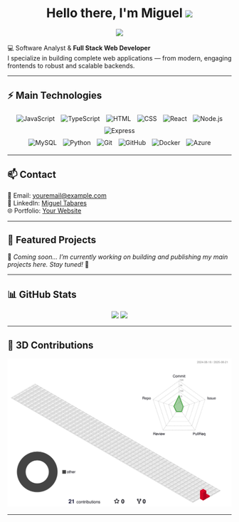 <h1 align="center"> 
  Hello there, I'm Miguel 
  <img src="https://media.giphy.com/media/hvRJCLFzcasrR4ia7z/giphy.gif" width="35">
</h1>
<p align="center">
  <a href="https://github.com/DenverCoder1/readme-typing-svg"><img src="https://readme-typing-svg.herokuapp.com?font=Time+New+Roman&color=%23C8BE25&size=25&center=true&vCenter=true&width=600&height=100&lines=Junior+Full+Stack+Developer;JavaScript+Technologies+Specialist;SENA+Software+Development+Technologist;Scalable+Solutions+Creator;Web+Architecture+Enthusiastic;Automation+%26+Optimization;Always+learning+new+technologies"></a>
</p>



💻 Software Analyst & **Full Stack Web Developer**  
I specialize in building complete web applications — from modern, engaging frontends to robust and scalable backends.  

---

## ⚡ Main Technologies  
<div align="center">

<img src="https://skillicons.dev/icons?i=js" height="50" alt="JavaScript" style="margin: 5px; transition: all 0.3s ease;" onmouseover="this.style.transform='scale(1.2) rotate(5deg)'" onmouseout="this.style.transform='scale(1) rotate(0deg)'"/>
<img src="https://skillicons.dev/icons?i=ts" height="50" alt="TypeScript" style="margin: 5px; transition: all 0.3s ease;" onmouseover="this.style.transform='scale(1.2) rotate(-5deg)'" onmouseout="this.style.transform='scale(1) rotate(0deg)'"/>
<img src="https://skillicons.dev/icons?i=html" height="50" alt="HTML" style="margin: 5px; transition: all 0.3s ease;" onmouseover="this.style.transform='scale(1.2) rotate(5deg)'" onmouseout="this.style.transform='scale(1) rotate(0deg)'"/>
<img src="https://skillicons.dev/icons?i=css" height="50" alt="CSS" style="margin: 5px; transition: all 0.3s ease;" onmouseover="this.style.transform='scale(1.2) rotate(-5deg)'" onmouseout="this.style.transform='scale(1) rotate(0deg)'"/>
<img src="https://skillicons.dev/icons?i=react" height="50" alt="React" style="margin: 5px; transition: all 0.3s ease;" onmouseover="this.style.transform='scale(1.2) rotate(5deg)'" onmouseout="this.style.transform='scale(1) rotate(0deg)'"/>
<img src="https://skillicons.dev/icons?i=nodejs" height="50" alt="Node.js" style="margin: 5px; transition: all 0.3s ease;" onmouseover="this.style.transform='scale(1.2) rotate(-5deg)'" onmouseout="this.style.transform='scale(1) rotate(0deg)'"/>
<img src="https://skillicons.dev/icons?i=express" height="50" alt="Express" style="margin: 5px; transition: all 0.3s ease;" onmouseover="this.style.transform='scale(1.2) rotate(5deg)'" onmouseout="this.style.transform='scale(1) rotate(0deg)'"/>

<br>

<img src="https://skillicons.dev/icons?i=mysql" height="50" alt="MySQL" style="margin: 5px; transition: all 0.3s ease;" onmouseover="this.style.transform='scale(1.2) rotate(-5deg)'" onmouseout="this.style.transform='scale(1) rotate(0deg)'"/>
<img src="https://skillicons.dev/icons?i=python" height="50" alt="Python" style="margin: 5px; transition: all 0.3s ease;" onmouseover="this.style.transform='scale(1.2) rotate(5deg)'" onmouseout="this.style.transform='scale(1) rotate(0deg)'"/>
<img src="https://skillicons.dev/icons?i=git" height="50" alt="Git" style="margin: 5px; transition: all 0.3s ease;" onmouseover="this.style.transform='scale(1.2) rotate(-5deg)'" onmouseout="this.style.transform='scale(1) rotate(0deg)'"/>
<img src="https://skillicons.dev/icons?i=github" height="50" alt="GitHub" style="margin: 5px; transition: all 0.3s ease;" onmouseover="this.style.transform='scale(1.2) rotate(5deg)'" onmouseout="this.style.transform='scale(1) rotate(0deg)'"/>
<img src="https://skillicons.dev/icons?i=docker" height="50" alt="Docker" style="margin: 5px; transition: all 0.3s ease;" onmouseover="this.style.transform='scale(1.2) rotate(-5deg)'" onmouseout="this.style.transform='scale(1) rotate(0deg)'"/>
<img src="https://skillicons.dev/icons?i=azure" height="50" alt="Azure" style="margin: 5px; transition: all 0.3s ease;" onmouseover="this.style.transform='scale(1.2) rotate(5deg)'" onmouseout="this.style.transform='scale(1) rotate(0deg)'"/>

</div>

---

## 📫 Contact  
📧 Email: [youremail@example.com](mailto:youremail@example.com)  
💼 LinkedIn: [Miguel Tabares](https://co.linkedin.com/in/miguel-tabares-334988356)  
🌐 Portfolio: [Your Website](https://yourwebsite.com)  

---

## 📌 Featured Projects  

🚧 *Coming soon... I’m currently working on building and publishing my main projects here. Stay tuned!* 🚀  

---

## 📊 GitHub Stats  
<p align="center">
  <img src="https://github-readme-stats.vercel.app/api?username=MigueDev-FS&show_icons=true&theme=vue&hide_border=true&bg_color=00000000" height="165"/>
  <img src="https://github-readme-stats.vercel.app/api/top-langs/?username=MigueDev-FS&layout=compact&theme=vue&hide_border=true&bg_color=00000000" height="165"/>
</p>

---

## 🐉 3D Contributions  
<p align="center">
  <img src="./profile-3d-contrib/profile-gitblock.svg" width="600" alt="3D contributions"/>
</p>

---
